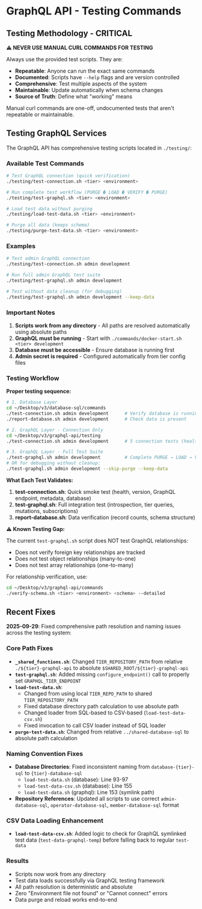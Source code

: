 # GraphQL API - Testing Commands

## Testing Methodology - CRITICAL

**⚠️ NEVER USE MANUAL CURL COMMANDS FOR TESTING**

Always use the provided test scripts. They are:
- **Repeatable**: Anyone can run the exact same commands
- **Documented**: Scripts have `--help` flags and are version controlled
- **Comprehensive**: Test multiple aspects of the system
- **Maintainable**: Update automatically when schema changes
- **Source of Truth**: Define what "working" means

Manual curl commands are one-off, undocumented tests that aren't repeatable or maintainable.

## Testing GraphQL Services

The GraphQL API has comprehensive testing scripts located in `./testing/`:

### Available Test Commands

```bash
# Test GraphQL connection (quick verification)
./testing/test-connection.sh <tier> <environment>

# Run complete test workflow (PURGE � LOAD � VERIFY � PURGE)
./testing/test-graphql.sh <tier> <environment>

# Load test data without purging
./testing/load-test-data.sh <tier> <environment>

# Purge all data (keeps schema)
./testing/purge-test-data.sh <tier> <environment>
```

### Examples

```bash
# Test admin GraphQL connection
./testing/test-connection.sh admin development

# Run full admin GraphQL test suite
./testing/test-graphql.sh admin development

# Test without data cleanup (for debugging)
./testing/test-graphql.sh admin development --keep-data
```

### Important Notes

1. **Scripts work from any directory** - All paths are resolved automatically using absolute paths
2. **GraphQL must be running** - Start with `./commands/docker-start.sh <tier> development`
3. **Database must be accessible** - Ensure database is running first
4. **Admin secret is required** - Configured automatically from tier config files

### Testing Workflow

**Proper testing sequence:**

```bash
# 1. Database Layer
cd ~/Desktop/v3/database-sql/commands
./test-connection.sh admin development      # Verify database is running
./report-database.sh admin development      # Check data is present

# 2. GraphQL Layer - Connection Only
cd ~/Desktop/v3/graphql-api/testing
./test-connection.sh admin development      # 5 connection tests (health, version, endpoints)

# 3. GraphQL Layer - Full Test Suite
./test-graphql.sh admin development         # Complete PURGE → LOAD → VERIFY → PURGE workflow
# OR for debugging without cleanup:
./test-graphql.sh admin development --skip-purge --keep-data
```

**What Each Test Validates:**

1. **test-connection.sh**: Quick smoke test (health, version, GraphQL endpoint, metadata, database)
2. **test-graphql.sh**: Full integration test (introspection, tier queries, mutations, subscriptions)
3. **report-database.sh**: Data verification (record counts, schema structure)

**⚠️ Known Testing Gap:**

The current `test-graphql.sh` script does NOT test GraphQL relationships:
- Does not verify foreign key relationships are tracked
- Does not test object relationships (many-to-one)
- Does not test array relationships (one-to-many)

For relationship verification, use:
```bash
cd ~/Desktop/v3/graphql-api/commands
./verify-schema.sh <tier> <environment> <schema> --detailed
```

## Recent Fixes

**2025-09-29**: Fixed comprehensive path resolution and naming issues across the testing system:

### Core Path Fixes
- **`_shared_functions.sh`**: Changed `TIER_REPOSITORY_PATH` from relative `./${tier}-graphql-api` to absolute `$SHARED_ROOT/${tier}-graphql-api`
- **`test-graphql.sh`**: Added missing `configure_endpoint()` call to properly set `GRAPHQL_TIER_ENDPOINT`
- **`load-test-data.sh`**:
  - Changed from using local `TIER_REPO_PATH` to shared `TIER_REPOSITORY_PATH`
  - Fixed database directory path calculation to use absolute path
  - Changed loader from SQL-based to CSV-based (`load-test-data-csv.sh`)
  - Fixed invocation to call CSV loader instead of SQL loader
- **`purge-test-data.sh`**: Changed from relative `../shared-database-sql` to absolute path calculation

### Naming Convention Fixes
- **Database Directories**: Fixed inconsistent naming from `database-{tier}-sql` to `{tier}-database-sql`
  - `load-test-data.sh` (database): Line 93-97
  - `load-test-data-csv.sh` (database): Line 155
  - `load-test-data.sh` (graphql): Line 153 (symlink path)
- **Repository References**: Updated all scripts to use correct `admin-database-sql`, `operator-database-sql`, `member-database-sql` format

### CSV Data Loading Enhancement
- **`load-test-data-csv.sh`**: Added logic to check for GraphQL symlinked test data (`test-data-graphql-temp`) before falling back to regular `test-data`

### Results
- Scripts now work from any directory
- Test data loads successfully via GraphQL testing framework
- All path resolution is deterministic and absolute
- Zero "Environment file not found" or "Cannot connect" errors
- Data purge and reload works end-to-end